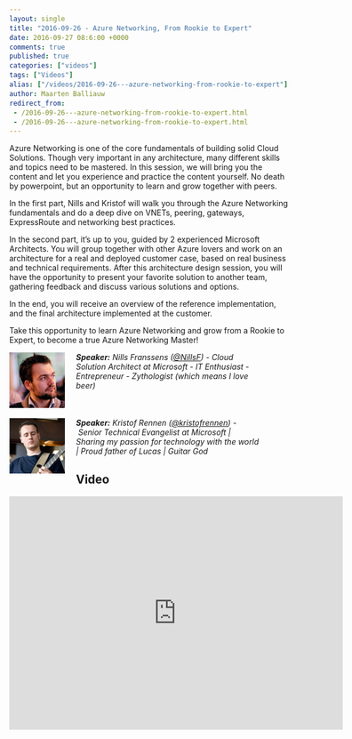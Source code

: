 ```yaml
---
layout: single
title: "2016-09-26 - Azure Networking, From Rookie to Expert"
date: 2016-09-27 08:6:00 +0000
comments: true
published: true
categories: ["videos"]
tags: ["Videos"]
alias: ["/videos/2016-09-26---azure-networking-from-rookie-to-expert"]
author: Maarten Balliauw
redirect_from:
 - /2016-09-26---azure-networking-from-rookie-to-expert.html
 - /2016-09-26---azure-networking-from-rookie-to-expert.html
---
```


<p>Azure Networking is one of the core fundamentals of building solid Cloud Solutions. Though very important in any architecture, many different skills and topics need to be mastered. In this session, we will bring you the content and let you experience and practice the content yourself. No death by powerpoint, but an opportunity to learn and grow together with peers.</p>
<p>In the first part, Nills and Kristof will walk you through the Azure Networking fundamentals and do a deep dive on VNETs, peering, gateways, ExpressRoute and networking best practices.</p>
<p>In the second part, it&rsquo;s up to you, guided by 2 experienced Microsoft Architects. You will group together with other Azure lovers and work on an architecture for a real and deployed customer case, based on real business and technical requirements. After this architecture design session, you will have the opportunity to present your favorite solution to another team, gathering feedback and discuss various solutions and options.</p>
<p>In the end, you will receive an overview of the reference implementation, and the final architecture implemented at the customer.</p>
<p>Take this opportunity to learn Azure Networking and grow from a Rookie to Expert, to become a true Azure Networking Master!</p>
<p style="margin-bottom: 50px; width: 450px;"><em><img src="/assets/media/speakers/nills-franssens.jpg" alt="" align="left" width="100" height="100" style="margin-right: 20px;"><strong>Speaker:</strong>&nbsp;Nills Franssens (<a href="https://twitter.com/nillsf">@NillsF</a>) - Cloud Solution Architect at Microsoft - IT Enthusiast - Entrepreneur - Zythologist (which means I love beer)</em></p>
<p style="margin-bottom: 30px; width: 450px;"><em><img src="/assets/media/speakers/kristof-rennen2.png" alt="" align="left" width="100" height="100" style="margin-right: 20px;"><strong>Speaker:</strong>&nbsp;Kristof Rennen (<a href="https://twitter.com/kristofrennen">@kristofrennen</a>) -&nbsp;Senior Technical Evangelist at Microsoft | Sharing my passion for technology with the world | Proud father of Lucas | Guitar God</em></p>

<h2>Video</h2>
<div>
				
				
				
<iframe width="600" height="420" src="https://www.youtube.com/embed/0FN-rlLUtj4?hd=1" frameborder="0" allowfullscreen=""></iframe>
				
</div>







